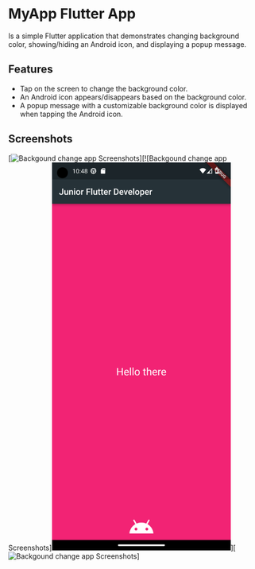 # MyApp Flutter App

Is a simple Flutter application that demonstrates changing background color, showing/hiding an Android icon, and displaying a popup message.

## Features

- Tap on the screen to change the background color.
- An Android icon appears/disappears based on the background color.
- A popup message with a customizable background color is displayed when tapping the Android icon.

## Screenshots

[![Backgound change app Screenshots](<screenshots/none.png width="360" height="780">)][![Backgound change app Screenshots]<img src="screenshots/android_icon.png" width="360" height="780">][![Backgound change app Screenshots](<screenshots/dont_touch_me.png width="360" height="780">)]
